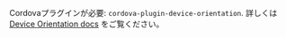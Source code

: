 
Cordovaプラグインが必要: `cordova-plugin-device-orientation`. 詳しくは [Device Orientation docs](https://github.com/apache/cordova-plugin-device-orientation) をご覧ください。
